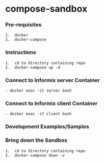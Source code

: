 # compose-sandbox

### Pre-requisites
    1.  docker
    2.  docker-compose

### Instructions
    1.  cd to directory containing repo
    2.  docker-compose up -d

### Connect to Informix server Container
    - docker exec -it server bash

### Connect to Informix client Container
    - docker exec -it client bash

### Development Examples/Samples

### Bring down the Sandbox
    1.  cd to directory containing repo
    2.  docker-compose down -v


